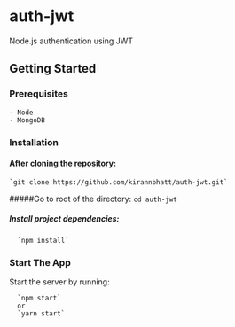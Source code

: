 # auth-jwt
Node.js authentication using JWT

## Getting Started
  ### Prerequisites 
    - Node
    - MongoDB
  
  ### Installation
  
  #### After cloning the [repository](https://github.com/kirannbhatt/auth-jwt.git):
    
    `git clone https://github.com/kirannbhatt/auth-jwt.git`

   #####Go to root of the directory:
      `cd auth-jwt`

   ##### Install project dependencies:
      `npm install`

  ### Start The App
  Start the server by running:

      `npm start`
      or
      `yarn start`
